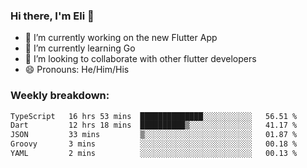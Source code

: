 ### Hi there, I'm Eli 👋
- 🔭 I’m currently working on the new Flutter App
- 🌱 I’m currently learning Go
- 🦄 I’m looking to collaborate with other flutter developers
- 😄 Pronouns: He/Him/His

### Weekly breakdown:
<!--START_SECTION:waka-->

```txt
TypeScript   16 hrs 53 mins  ██████████████░░░░░░░░░░░   56.51 %
Dart         12 hrs 18 mins  ██████████▒░░░░░░░░░░░░░░   41.17 %
JSON         33 mins         ▒░░░░░░░░░░░░░░░░░░░░░░░░   01.87 %
Groovy       3 mins          ░░░░░░░░░░░░░░░░░░░░░░░░░   00.18 %
YAML         2 mins          ░░░░░░░░░░░░░░░░░░░░░░░░░   00.13 %
```

<!--END_SECTION:waka-->
